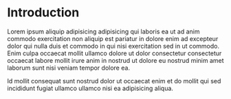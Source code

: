 # Introduction
Lorem ipsum aliquip adipisicing adipisicing qui laboris ea ut ad anim commodo exercitation non aliquip est pariatur in dolore enim ad excepteur dolor qui nulla duis et commodo in qui nisi exercitation sed in ut commodo. Enim culpa occaecat mollit ullamco dolore ut dolor consectetur consectetur occaecat labore mollit irure anim in nostrud ut dolore eu nostrud minim amet laborum sunt nisi veniam tempor dolore ea.

Id mollit consequat sunt nostrud dolor ut occaecat enim et do mollit qui sed incididunt fugiat ullamco ullamco nisi ea adipisicing aliqua.

<EditOnGithub edit_url="bolcom/introduction.md"/>


